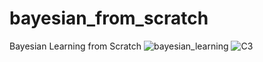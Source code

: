 # bayesian_from_scratch
Bayesian Learning from Scratch
![bayesian_learning](https://user-images.githubusercontent.com/56911469/222063114-d1ba8ca1-aeca-432d-9102-df4a3986ede7.png)
![C3](https://user-images.githubusercontent.com/56911469/222063157-9802cc6c-cf7c-41dd-82a7-0d55837f013f.png)
